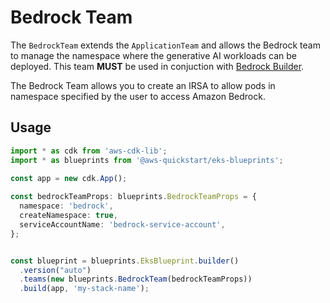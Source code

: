 # Bedrock Team

The `BedrockTeam` extends the `ApplicationTeam` and allows the Bedrock team to manage the namespace where the generative AI workloads can be deployed. This team **MUST** be used in conjuction with [Bedrock Builder](../builders/bedrock-builder.md).

The Bedrock Team allows you to create an IRSA to allow pods in namespace specified by the user to access Amazon Bedrock.

## Usage

```typescript
import * as cdk from 'aws-cdk-lib';
import * as blueprints from '@aws-quickstart/eks-blueprints';

const app = new cdk.App();
      
const bedrockTeamProps: blueprints.BedrockTeamProps = {
  namespace: 'bedrock',
  createNamespace: true,
  serviceAccountName: 'bedrock-service-account',
};


const blueprint = blueprints.EksBlueprint.builder()
  .version("auto")
  .teams(new blueprints.BedrockTeam(bedrockTeamProps))
  .build(app, 'my-stack-name');
```
